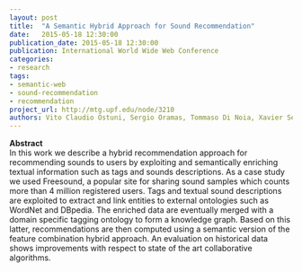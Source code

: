 ```yaml
---
layout: post
title:  "A Semantic Hybrid Approach for Sound Recommendation"
date:   2015-05-18 12:30:00
publication_date: 2015-05-18 12:30:00
publication: International World Wide Web Conference
categories: 
- research
tags:
- semantic-web
- sound-recommendation
- recommendation
project_url: http://mtg.upf.edu/node/3210
authors: Vito Claudio Ostuni, Sergio Oramas, Tommaso Di Noia, Xavier Serra, Eugenio Di Sciascio
---
```


**Abstract**<br>
In this work we describe a hybrid recommendation approach for recommending sounds to users by exploiting and semantically enriching textual information such as tags and sounds descriptions. As a case study we used Freesound, a popular site for sharing sound samples which counts more than 4 million registered users. Tags and textual sound descriptions are exploited to extract and link entities to external ontologies such as WordNet and DBpedia. The enriched data are eventually merged with a domain specific tagging ontology to form a knowledge graph. Based on this latter, recommendations are then computed using a semantic version of the feature combination hybrid approach. An evaluation on historical data shows improvements with respect to state of the art collaborative algorithms.
